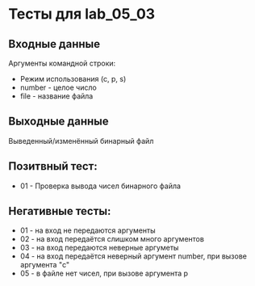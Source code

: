 # Тесты для lab_05_03

## Входные данные
Аргументы командной строки:
- Режим использования (c, p, s)
- number - целое число
- file - название файла

## Выходные данные
Выведенный/изменённый бинарный файл

## Позитвный тест:
- 01 - Проверка вывода чисел бинарного файла

## Негативные тесты:
- 01 - на вход не передаются аргументы
- 02 - на вход передаётся слишком много аргументов
- 03 - на вход передаются неверные аргуметы
- 04 - на вход передаётся неверный аргумент number, при вызове аргумента "c"
- 05 - в файле нет чисел, при вызове аргумента p